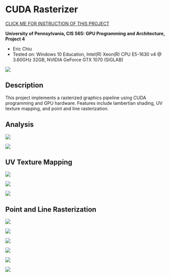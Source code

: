 CUDA Rasterizer
===============

[CLICK ME FOR INSTRUCTION OF THIS PROJECT](./INSTRUCTION.md)

**University of Pennsylvania, CIS 565: GPU Programming and Architecture, Project 4**

* Eric Chiu
* Tested on: Windows 10 Education, Intel(R) Xeon(R) CPU E5-1630 v4 @ 3.60GHz 32GB, NVIDIA GeForce GTX 1070 (SIGLAB)


![](./renders/truck-texture.png)


## Description

This project implements a rasterized graphics pipeline using CUDA programming and GPU hardware. Features include lambertian shading, UV texture mapping, and point and line rasterization.

## Analysis


![](./renders/duck-chart.png)

![](./renders/truck-chart.png)


## UV Texture Mapping


![](./renders/checkerboard-no-perspective-no-bilinear.png)

![](./renders/checkerboard-no-bilinear.png)

![](./renders/checkerboard.png)


## Point and Line Rasterization


![](./renders/duck-point.png)

![](./renders/truck-point.png)

![](./renders/duck-line.png)

![](./renders/truck-line.png)

![](./renders/duck-texture.png)

![](./renders/truck-texture.png)